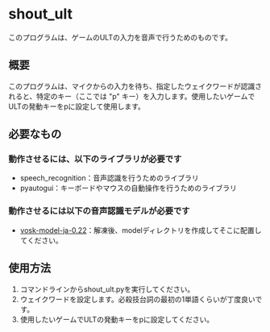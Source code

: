 # shout_ult
このプログラムは、ゲームのULTの入力を音声で行うためのものです。

## 概要
このプログラムは、マイクからの入力を待ち、指定したウェイクワードが認識されると、特定のキー（ここでは "p" キー）を入力します。使用したいゲームでULTの発動キーをpに設定して使用します。

## 必要なもの
### 動作させるには、以下のライブラリが必要です
+ speech_recognition：音声認識を行うためのライブラリ
+ pyautogui：キーボードやマウスの自動操作を行うためのライブラリ
### 動作させるには以下の音声認識モデルが必要です
+ [vosk-model-ja-0.22](https://alphacephei.com/vosk/models)：解凍後、modelディレクトリを作成してそこに配置してください。
## 使用方法
1. コマンドラインからshout_ult.pyを実行してください。
2. ウェイクワードを設定します。必殺技台詞の最初の1単語くらいが丁度良いです。
3. 使用したいゲームでULTの発動キーをpに設定してください。